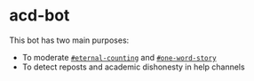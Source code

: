 # acd-bot

This bot has two main purposes:

* To moderate [`#eternal-counting`](https://discord.com/channels/493173110799859713/638690281910173697) and [`#one-word-story`](https://discord.com/channels/493173110799859713/857913632599572490)
* To detect reposts and academic dishonesty in help channels
